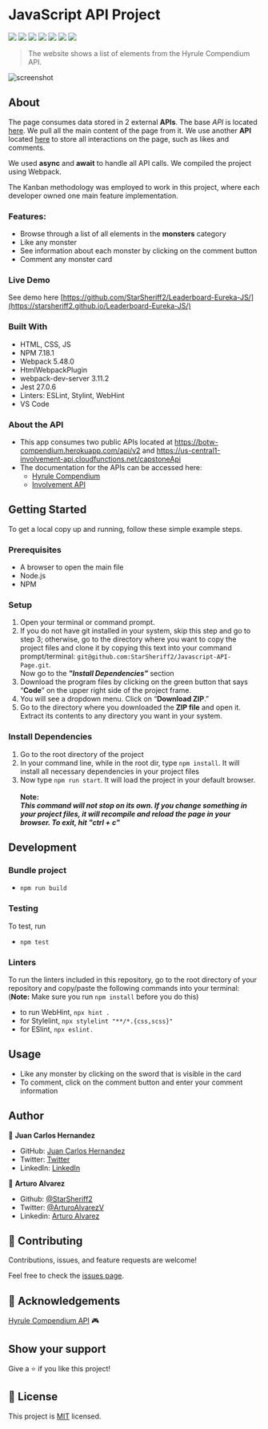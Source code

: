 # JavaScript API Project

![](https://img.shields.io/badge/Microverse-blueviolet)
![](https://img.shields.io/badge/Academic-blue)
![](https://img.shields.io/badge/HTML-red)
![](https://img.shields.io/badge/JavaScript-yellow)
![](https://img.shields.io/badge/CSS-blue)
![](https://img.shields.io/badge/Webpack-green)
![](https://img.shields.io/badge/Jest-orange)

> The website shows a list of elements from the Hyrule Compendium API.

![screenshot](./other/app_screenshot.png)

## About
The page consumes data stored in 2 external **APIs**. The base *API* is located [here](https://botw-compendium.herokuapp.com/api/v2). We pull all the main content of the page from it. We use another **API** located [here](https://us-central1-involvement-api.cloudfunctions.net/capstoneApi) to store all interactions on the page, such as likes and comments.

We used **async** and **await** to handle all API calls. We compiled the project using Webpack.

The Kanban methodology was employed to work in this project, where each developer owned one main feature implementation.
### Features:
- Browse through a list of all elements in the **monsters** category
- Like any monster
- See information about each monster by clicking on the comment button
- Comment any monster card
### Live Demo
See demo here [https://github.com/StarSheriff2/Leaderboard-Eureka-JS/](https://starsheriff2.github.io/Leaderboard-Eureka-JS/)

### Built With
- HTML, CSS, JS
- NPM 7.18.1
- Webpack 5.48.0
- HtmlWebpackPlugin
- webpack-dev-server 3.11.2
- Jest 27.0.6
- Linters: ESLint, Stylint, WebHint
- VS Code

### About the API

- This app consumes two public APIs located at https://botw-compendium.herokuapp.com/api/v2 and https://us-central1-involvement-api.cloudfunctions.net/capstoneApi
- The documentation for the APIs can be accessed here:
    - [Hyrule Compendium](https://gadhagod.github.io/Hyrule-Compendium-API/#/)
    - [Involvement API](https://www.notion.so/Involvement-API-869e60b5ad104603aa6db59e08150270)

## Getting Started

To get a local copy up and running, follow these simple example steps.

### Prerequisites
- A browser to open the main file
- Node.js
- NPM

### Setup
1. Open your terminal or command prompt.
2. If you do not have git installed in your system, skip this step and go to step 3; otherwise, go to the directory where you want to copy the project files and clone it by copying this text into your command prompt/terminal: `git@github.com:StarSheriff2/Javascript-API-Page.git`.
<br>Now go to the ***"Install Dependencies"*** section
3. Download the program files by clicking on the green button that says “**Code**” on the upper right side of the project frame.
4. You will see a dropdown menu. Click on “**Download ZIP**.”
5. Go to the directory where you downloaded the **ZIP file** and open it. Extract its contents to any directory you want in your system.

### Install Dependencies
1. Go to the root directory of the project
2. In your command line, while in the root dir, type `npm install`. It will install all necessary dependencies in your project files
3. Now type `npm run start`. It will load the project in your default browser.<br><br>
**Note:<br>_This command will not stop on its own. If you change something in your project files, it will recompile and reload the page in your browser. To exit, hit "ctrl + c"_**

## Development

### Bundle project

- `npm run build`
### Testing
To test, run

- `npm test`

### Linters
To run the linters included in this repository, go to the root directory of your repository and copy/paste the following commands into your terminal:
(**Note:** Make sure you run `npm install` before you do this)
- to run WebHint, `npx hint .`
- for Stylelint, `npx stylelint "**/*.{css,scss}"`
- for ESlint, `npx eslint.`

## Usage

- Like any monster by clicking on the sword that is visible in the card
- To comment, click on the comment button and enter your comment information

## Author

👤 **Juan Carlos Hernandez**
- GitHub: [Juan Carlos Hernandez](https://github.com/jchernandez87)
- Twitter: [Twitter](https://twitter.com/Juancar70771241)
- LinkedIn: [LinkedIn](https://www.linkedin.com/in/juan-carlos-hernandez-200a05175)

👤 **Arturo Alvarez**
- Github: [@StarSheriff2](https://github.com/StarSheriff2)
- Twitter: [@ArturoAlvarezV](https://twitter.com/ArturoAlvarezV)
- Linkedin: [Arturo Alvarez](https://www.linkedin.com/in/arturoalvarezv/)

## 🤝 Contributing

Contributions, issues, and feature requests are welcome!

Feel free to check the [issues page](https://github.com/StarSheriff2/Javascript-API-Page/issues).

## 🤝 Acknowledgements

[Hyrule Compendium API](https://gadhagod.github.io/Hyrule-Compendium-API/#/) 🎮

## Show your support

Give a ⭐️ if you like this project!

## 📝 License

This project is [MIT](https://github.com/StarSheriff2/Javascript-API-Page/blob/main/LICENSE) licensed.

